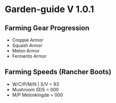 # Garden-guide V 1.0.1

## Farming Gear Progression
- Croppie Armor
- Squash Armor
- Melon Armor
- Fermento Armor

## Farming Speeds (Rancher Boots)

- W/C/P/M/N | S/V = 93
- Mushroom SDS = 000
- M/P Melonkingde = 000
